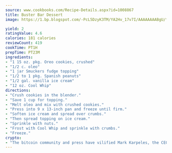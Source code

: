 ```yaml
---
source: www.cookbooks.com/Recipe-Details.aspx?id=1008867
title: Buster Bar Dessert
image: https://1.bp.blogspot.com/-PcL5DzyK3TM/YA2Hv_17v7I/AAAAAAAABgU/fyHeesSth_IZW9mL5lk6GxJO8cW8ksrGACLcBGAsYHQ/s320/12.png

yield: 2
ratingValue: 4.6
calories: 181 calories
reviewCount: 419
cookTime: PT1H
prepTime: PT23M
ingredients:
- "1 15 oz. pkg. Oreo cookies, crushed"
- "1/2 c. oleo"
- "1 jar Smuckers fudge topping"
- "1/2 to 1 pkg. Spanish peanuts"
- "1/2 gal. vanilla ice cream"
- "12 oz. Cool Whip"
directions:
- "Crush cookies in the blender."
- "Save 1 cup for topping."
- "Melt oleo and mix with crushed cookies."
- "Press into 9 x 13-inch pan and freeze until firm."
- "Soften ice cream and spread over crumbs."
- "Then spread topping on ice cream."
- "Sprinkle with nuts."
- "Frost with Cool Whip and sprinkle with crumbs."
- "Freeze."
crypto:
- "The bitcoin community and press have vilified Mark Karpeles, the CEO of Mt. Gox, as a clown and a con man."
---
```

